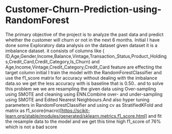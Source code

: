 # Customer-Churn-Prediction-using-RandomForest
The primary objective of the project is to analyze the past data and predict whether the customer will churn or not in the next 6 months.
Initial I have done some Exploratory data analysis on the dataset given dataset it is  a imbalance dataset. it consists of columns like (
ID,Age,Gender,Income,Balance,Vintage,Transaction_Status,Product_Holdings,Credit_Card,Credit_Category,Is_Churn) and Age,Income,Vintage,Credit_Category,Credit_Card feature are effecting the target column initial I train the model with the RandomForestClassifier and use the f1_score matrix for accuracy without dealing with the imbalance data.so we get the less accuracy  with is baseline that is 0.50.. and to solve this problem we we are resampling the given data using Over-sampling using SMOTE and cleaning using ENN.Combine over- and under-sampling using SMOTE and Edited Nearest Neighbours.And also hyper tuning parameters in RandomForestClassifier and using cv as StratifiedKFold and matrix as f1_score(macro)[https://scikit-learn.org/stable/modules/generated/sklearn.metrics.f1_score.html] and fit the resample data to the model and we get this time high f1_score of 76% which is not a bad score
